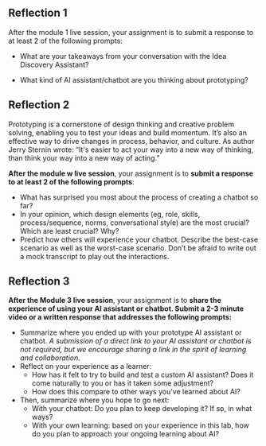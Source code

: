 ## Reflection 1
After the module 1 live session, your assignment is to submit a response to at least 2 of the following prompts:

- What are your takeaways from your conversation with the Idea Discovery Assistant? 

- What kind of AI assistant/chatbot are you thinking about prototyping?

## Reflection 2
Prototyping is a cornerstone of design thinking and creative problem solving, enabling you to test your ideas and build momentum. It’s also an effective way to drive changes in process, behavior, and culture. As author Jerry Sternin wrote: “It's easier to act your way into a new way of thinking, than think your way into a new way of acting.”

**After the module w live session**, your assignment is to **submit a response to at least 2 of the following prompts**:

- What has surprised you most about the process of creating a chatbot so far?
- In your opinion, which design elements (eg, role, skills, process/sequence, norms, conversational style) are the most crucial? Which are least crucial? Why?
- Predict how others will experience your chatbot. Describe the best-case scenario as well as the worst-case scenario. Don’t be afraid to write out a mock transcript to play out the interactions.

## Reflection 3
**After the Module 3 live session**, your assignment is to **share the experience of using your AI assistant or chatbot. Submit a 2-3 minute video or a written response that addresses the following prompts:**

- Summarize where you ended up with your prototype AI assistant or chatbot. _A submission of a direct link to your AI assistant or chatbot is not required, but we encourage sharing a link in the spirit of learning and collaboration._
- Reflect on your experience as a learner:
    - How has it felt to try to build and test a custom AI assistant? Does it come naturally to you or has it taken some adjustment?
    - How does this compare to other ways you've learned about AI?
- Then, summarize where you hope to go next:
    - With your chatbot: Do you plan to keep developing it? If so, in what ways?
    - With your own learning: based on your experience in this lab, how do you plan to approach your ongoing learning about AI?
    